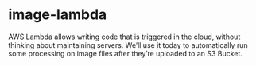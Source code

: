 # image-lambda
AWS Lambda allows writing code that is triggered in the cloud, without thinking about maintaining servers. We’ll use it today to automatically run some processing on image files after they’re uploaded to an S3 Bucket.

